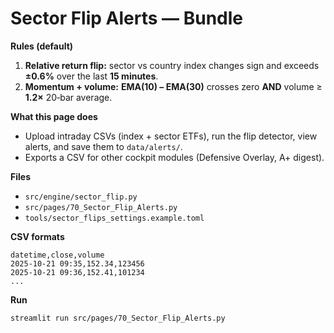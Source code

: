 
# Sector Flip Alerts — Bundle

**Rules (default)**
1. **Relative return flip:** sector vs country index changes sign and exceeds **±0.6%** over the last **15 minutes**.
2. **Momentum + volume:** **EMA(10) – EMA(30)** crosses zero **AND** volume ≥ **1.2×** 20‑bar average.

**What this page does**
- Upload intraday CSVs (index + sector ETFs), run the flip detector, view alerts, and save them to `data/alerts/`.
- Exports a CSV for other cockpit modules (Defensive Overlay, A+ digest).

**Files**
- `src/engine/sector_flip.py`
- `src/pages/70_Sector_Flip_Alerts.py`
- `tools/sector_flips_settings.example.toml`

**CSV formats**
```
datetime,close,volume
2025-10-21 09:35,152.34,123456
2025-10-21 09:36,152.41,101234
...
```

**Run**
```bash
streamlit run src/pages/70_Sector_Flip_Alerts.py
```
